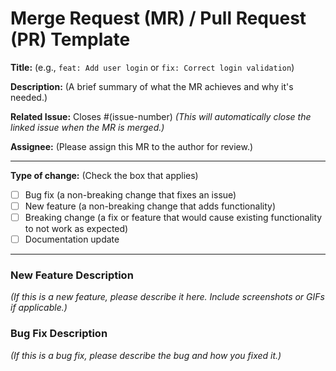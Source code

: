 # Merge Request (MR) / Pull Request (PR) Template

**Title:** (e.g., `feat: Add user login` or `fix: Correct login validation`)

**Description:**
(A brief summary of what the MR achieves and why it's needed.)

**Related Issue:**
Closes #(issue-number)
*(This will automatically close the linked issue when the MR is merged.)*

**Assignee:**
(Please assign this MR to the author for review.)

---

**Type of change:**
(Check the box that applies)
- [ ] Bug fix (a non-breaking change that fixes an issue)
- [ ] New feature (a non-breaking change that adds functionality)
- [ ] Breaking change (a fix or feature that would cause existing functionality to not work as expected)
- [ ] Documentation update

---

### New Feature Description
*(If this is a new feature, please describe it here. Include screenshots or GIFs if applicable.)*

### Bug Fix Description
*(If this is a bug fix, please describe the bug and how you fixed it.)*
